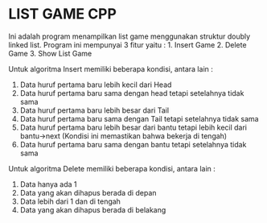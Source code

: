 # LIST GAME CPP

Ini adalah program menampilkan list game menggunakan struktur doubly linked list.
  Program ini mempunyai 3 fitur yaitu :
    1. Insert Game
    2. Delete Game
    3. Show List Game

Untuk algoritma Insert memiliki beberapa kondisi, antara lain : 
  1. Data huruf pertama baru lebih kecil dari Head
  2. Data huruf pertama baru sama dengan head tetapi setelahnya tidak sama
  3. Data huruf pertama baru lebih besar dari Tail
  4. Data huruf pertama baru sama dengan Tail tetapi setelahnya tidak sama
  5. Data huruf pertama baru lebih besar dari bantu tetapi lebih kecil dari bantu->next (Kondisi ini memastikan bahwa bekerja di tengah)
  6. Data huruf pertama baru sama dengan bantu tetapi setelahnya tidak sama
 
Untuk algoritma Delete memiliki beberapa kondisi, antara lain :
  1. Data hanya ada 1
  2. Data yang akan dihapus berada di depan
  3. Data lebih dari 1 dan di tengah
  4. Data yang akan dihapus berada di belakang 
